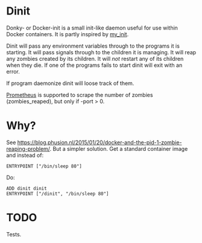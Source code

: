 # Dinit

Donky- or Docker-init is a small init-like daemon useful for use within Docker
containers. It is partly inspired by
[my_init](https://github.com/phusion/baseimage-docker/blob/master/image/bin/my_init).

Dinit will pass any environment variables through to the programs it is starting.
It will pass signals through to the children it is managing. It will reap any zombies
created by its children. It will *not* restart any of its children when they die.
If one of the programs fails to start dinit will exit with an error.

If program daemonize dinit will loose track of them.

[Prometheus](http://prometheus.io/) is supported to scrape the number of zombies
(zombies_reaped), but only if -port > 0.

# Why?

See <https://blog.phusion.nl/2015/01/20/docker-and-the-pid-1-zombie-reaping-problem/>.
But a simpler solution. Get a standard container image and instead of:

    ENTRYPOINT ["/bin/sleep 80"]

Do:

    ADD dinit dinit
    ENTRYPOINT ["/dinit", "/bin/sleep 80"]

# TODO

Tests.
